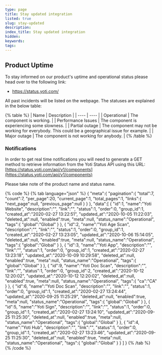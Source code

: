```yaml
---
type: page
title: Stay updated integration
listed: true
slug: stay-updated
description: 
index_title: Stay updated integration
hidden: 
keywords: 
tags: 
---
```


## Product Uptime

To stay informed on our product's uptime and operational status please head over to the following link:

- [https://status.yoti.com/ ](https://status.yoti.com/)

All past incidents will be listed on the webpage. The statuses are explained in the below table:

{% table %}
| Name | Description | 
| ---- | ---- | 
| Operational | The component is working. | 
| Performance Issues | The component is experiencing some slowness. | 
| Partial outage | The component may not be working for everybody. This could be a geographical issue for example. | 
| Major outage | The component is not working for anybody. | 
{% /table %}

### Notifications

In order to get real time notifications you will need to generate a GET method to retrieve information from the Yoti Status API using this URL:  [https://status.yoti.com/api/v1/components](https://status.yoti.com/api/v1/components)

Please take note of the product name and status name.

{% code %}
{% tab language="json" %}
{
   "meta":{
      "pagination":{
         "total":7,
         "count":7,
         "per_page":20,
         "current_page":1,
         "total_pages":1,
         "links":{
            "next_page":null,
            "previous_page":null
         }
      }
   },
   "data":[
      {
         "id":1,
         "name":"Yoti Website",
         "description":"",
         "link":"",
         "status":1,
         "order":0,
         "group_id":1,
         "created_at":"2020-02-27 13:22:51",
         "updated_at":"2020-10-05 11:22:03",
         "deleted_at":null,
         "enabled":true,
         "meta":null,
         "status_name":"Operational",
         "tags":{
            "global":"Global"
         }
      },
      {
         "id":2,
         "name":"Yoti Age Scan",
         "description":"",
         "link":"",
         "status":1,
         "order":0,
         "group_id":1,
         "created_at":"2020-02-27 13:23:05",
         "updated_at":"2020-10-06 15:14:05",
         "deleted_at":null,
         "enabled":true,
         "meta":null,
         "status_name":"Operational",
         "tags":{
            "global":"Global"
         }
      },
      {
         "id":3,
         "name":"Yoti App",
         "description":"",
         "link":"",
         "status":1,
         "order":0,
         "group_id":1,
         "created_at":"2020-02-27 13:23:18",
         "updated_at":"2020-10-09 10:29:58",
         "deleted_at":null,
         "enabled":true,
         "meta":null,
         "status_name":"Operational",
         "tags":{
            "global":"Global"
         }
      },
      {
         "id":9,
         "name":"Yoti Doc Scan",
         "description":"",
         "link":"",
         "status":1,
         "order":0,
         "group_id":2,
         "created_at":"2020-10-12 12:20:02",
         "updated_at":"2020-10-12 12:20:02",
         "deleted_at":null,
         "enabled":true,
         "meta":null,
         "status_name":"Operational",
         "tags":{
            "ca":"CA"
         }
      },
      {
         "id":6,
         "name":"Yoti Doc Scan",
         "description":"",
         "link":"",
         "status":1,
         "order":0,
         "group_id":1,
         "created_at":"2020-02-27 13:24:44",
         "updated_at":"2020-09-25 11:25:29",
         "deleted_at":null,
         "enabled":true,
         "meta":null,
         "status_name":"Operational",
         "tags":{
            "global":"Global"
         }
      },
      {
         "id":5,
         "name":"Yoti Sign",
         "description":"",
         "link":"",
         "status":1,
         "order":0,
         "group_id":1,
         "created_at":"2020-02-27 13:24:10",
         "updated_at":"2020-09-25 11:25:30",
         "deleted_at":null,
         "enabled":true,
         "meta":null,
         "status_name":"Operational",
         "tags":{
            "global":"Global"
         }
      },
      {
         "id":4,
         "name":"Yoti Hub",
         "description":"",
         "link":"",
         "status":1,
         "order":0,
         "group_id":1,
         "created_at":"2020-02-27 13:23:46",
         "updated_at":"2020-09-25 11:25:30",
         "deleted_at":null,
         "enabled":true,
         "meta":null,
         "status_name":"Operational",
         "tags":{
            "global":"Global"
         }
      }
   ]
}
{% /tab %}
{% /code %}